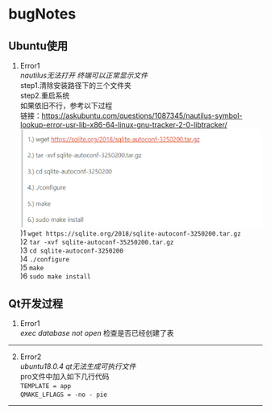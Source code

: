 # bugNotes


## Ubuntu使用

1. Error1  
*nautilus无法打开 终端可以正常显示文件*  
step1.清除安装路径下的三个文件夹  
step2.重启系统  
如果依旧不行，参考以下过程  
链接：https://askubuntu.com/questions/1087345/nautilus-symbol-lookup-error-usr-lib-x86-64-linux-gnu-tracker-2-0-libtracker/  
![](qt_1.png)  
)1 `wget https://sqlite.org/2018/sqlite-autoconf-3250200.tar.gz`  
)2 `tar -xvf sqlite-autoconf-35250200.tar.gz`    
)3 `cd sqlite-autoconf-3250200`  
)4 `./configure`  
)5 `make`  
)6 `sudo make install`  


## Qt开发过程  

1. Error1  
*exec database not open*
检查是否已经创建了表 
___
2. Error2  
*ubuntu18.0.4 qt无法生成可执行文件*  
pro文件中加入如下几行代码  
`TEMPLATE = app`  
`QMAKE_LFLAGS = -no - pie`  
___


